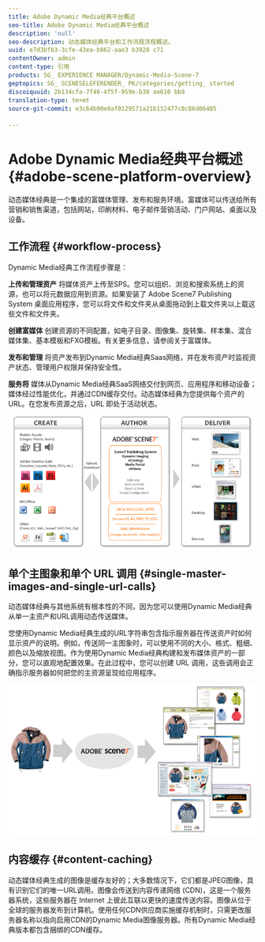 ```yaml
---
title: Adobe Dynamic Media经典平台概述
seo-title: Adobe Dynamic Media经典平台概述
description: 'null'
seo-description: 动态媒体经典平台和工作流程流程概述。
uuid: e7d3bfb3-3cfe-43ea-b862-aae3 b3928 c71
contentOwner: admin
content-type: 引用
products: SG_ EXPERIENCE MANAGER/Dynamic-Media-Scene-7
geptopics: SG_ SCENESELEFERENDER_ PK/categories/getting_ started
discoiquuid: 2b134cfa-7f46-4f5f-959e-b30 ae610 bb9
translation-type: tm+mt
source-git-commit: e3c64b90e0af0129571a21b132477c0c86d06405

---
```



# Adobe Dynamic Media经典平台概述{#adobe-scene-platform-overview}

动态媒体经典是一个集成的富媒体管理、发布和服务环境。富媒体可以传送给所有营销和销售渠道，包括网站，印刷材料、电子邮件营销活动、门户网站、桌面以及设备。

## 工作流程 {#workflow-process}

Dynamic Media经典工作流程步骤是：

**上传和管理资产** 将媒体资产上传至SPS。您可以组织、浏览和搜索系统上的资源，也可以将元数据应用到资源。如果安装了 Adobe Scene7 Publishing System 桌面应用程序，您可以将文件和文件夹从桌面拖动到上载文件夹以上载这些文件和文件夹。

**创建富媒体** 创建资源的不同配置，如电子目录、图像集、旋转集、样本集、混合媒体集、基本模板和FXG模板。有关更多信息，请参阅关于富媒体。

**发布和管理** 将资产发布到Dynamic Media经典Saas网络，并在发布资产时监视资产状态、管理用户权限并保持安全性。

**服务将** 媒体从Dynamic Media经典SaaS网络交付到网页、应用程序和移动设备；媒体经过性能优化，并通过CDN缓存交付。动态媒体经典为您提供每个资产的URL。在您发布资源之后，URL 即处于活动状态。

![Dynamic Media经典工作流程流程](/help/assets/gs_workflow.png)

## 单个主图象和单个 URL 调用 {#single-master-images-and-single-url-calls}

动态媒体经典与其他系统有根本性的不同，因为您可以使用Dynamic Media经典从单一主资产和URL调用动态传送媒体。

您使用Dynamic Media经典生成的URL字符串包含指示服务器在传送资产时如何显示资产的说明。例如，传送同一主图象时，可以使用不同的大小、格式、粗细、颜色以及缩放视图。作为使用Dynamic Media经典构建和发布媒体资产的一部分，您可以直观地配置效果。在此过程中，您可以创建 URL 调用，这些调用会正确指示服务器如何把您的主资源呈现给应用程序。

![动态媒体经典可以将同一主图象交付到不同大小和格式的不同媒体。](/help/assets/gs_dynamic_publishing.png)

## 内容缓存 {#content-caching}

动态媒体经典生成的图像是缓存友好的；大多数情况下，它们都是JPEG图像，具有识别它们的唯一URL调用。图像会传送到内容传递网络 (CDN)，这是一个服务器系统，这些服务器在 Internet 上彼此互联以更快的速度传送内容。图像从位于全球的服务器发布到计算机。使用任何CDN供应商实施缓存机制时，只需更改服务器名称以指向启用CDN的Dynamic Media图像服务器。所有Dynamic Media经典版本都包含捆绑的CDN缓存。
